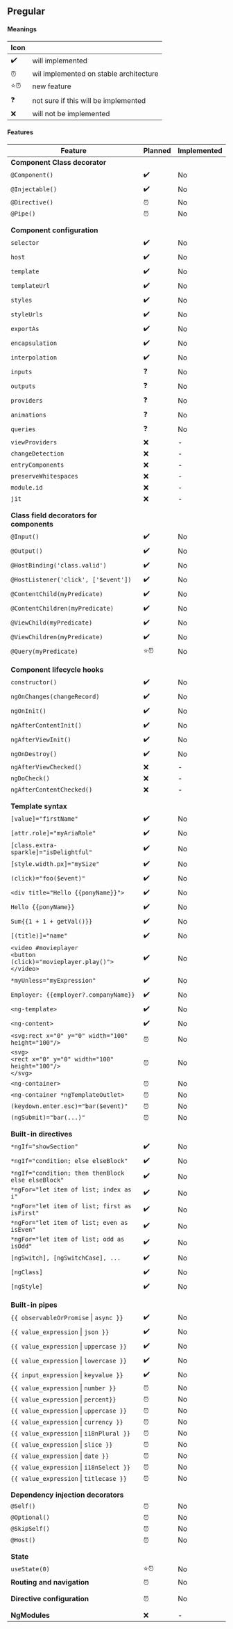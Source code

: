 ## Pregular

#### Meanings
| Icon |  | 
| --- | --- |
| :heavy_check_mark: | will implemented | 
| :alarm_clock: | wil implemented on stable architecture | 
| :star::alarm_clock: | new feature | 
| :question: | not sure if this will be implemented | 
| :x: | will not be implemented | 

#### Features
| Feature | Planned | Implemented |
| --- | ---| --- |
| **Component Class decorator** | | |
| `@Component()` | :heavy_check_mark: | No |
| `@Injectable()`| :heavy_check_mark: | No |
| `@Directive()`| :alarm_clock: | No |
| `@Pipe()`| :alarm_clock: | No |
| | | |
| | | |
| **Component configuration** | | |
| `selector` | :heavy_check_mark: | No |
| `host` | :heavy_check_mark: | No |
| `template` | :heavy_check_mark: | No |
| `templateUrl` | :heavy_check_mark: | No |
| `styles` | :heavy_check_mark: | No |
| `styleUrls` | :heavy_check_mark: | No |
| `exportAs` | :heavy_check_mark: | No |
| `encapsulation` | :heavy_check_mark: | No |
| `interpolation` | :heavy_check_mark: | No |
| `inputs` | :question: | No |
| `outputs` | :question: | No |
| `providers` | :question: | No |
| `animations` | :question: | No |
| `queries` | :question: | No |
| `viewProviders` | :x: | - |
| `changeDetection` | :x: | - |
| `entryComponents` | :x: | - |
| `preserveWhitespaces` | :x: | - |
| `module.id` | :x: | - |
| `jit` | :x: | - |
| | | |
| | | |
| **Class field decorators for components** | | |
| `@Input()` | :heavy_check_mark: | No |
| `@Output()`| :heavy_check_mark: | No |
| `@HostBinding('class.valid')`| :heavy_check_mark: | No |
| `@HostListener('click', ['$event'])`| :heavy_check_mark: | No |
| `@ContentChild(myPredicate)`| :heavy_check_mark: | No |
| `@ContentChildren(myPredicate)`| :heavy_check_mark: | No |
| `@ViewChild(myPredicate)`| :heavy_check_mark: | No |
| `@ViewChildren(myPredicate)`| :heavy_check_mark: | No |
| `@Query(myPredicate)`| :star::alarm_clock: | No |
| | | |
| | | |
| **Component lifecycle hooks**| | |
| `constructor()`| :heavy_check_mark: | No |
| `ngOnChanges(changeRecord)` | :heavy_check_mark: | No |
| `ngOnInit()` | :heavy_check_mark: | No |
| `ngAfterContentInit()` | :heavy_check_mark: | No |
| `ngAfterViewInit()` | :heavy_check_mark: | No |
| `ngOnDestroy()`| :heavy_check_mark: | No |
| `ngAfterViewChecked()`| :x: | - |
| `ngDoCheck()` | :x: | - |
| `ngAfterContentChecked()` | :x: | - |
| | | |
| | | |
| **Template syntax**| | |
| `[value]="firstName"`| :heavy_check_mark: | No |
| `[attr.role]="myAriaRole"`| :heavy_check_mark: | No |
| `[class.extra-sparkle]="isDelightful"`| :heavy_check_mark: | No |
| `[style.width.px]="mySize"`| :heavy_check_mark: | No |
| `(click)="foo($event)"`| :heavy_check_mark: | No |
| `<div title="Hello {{ponyName}}">`| :heavy_check_mark: | No |
| `Hello {{ponyName}}`| :heavy_check_mark: | No |
| `Sum{{1 + 1 + getVal()}}`| :heavy_check_mark: | No |
| `[(title)]="name"`| :heavy_check_mark: | No |
| `<video #movieplayer`<br/>`<button (click)="movieplayer.play()">`<br/>`</video>`| :heavy_check_mark: | No |
| `*myUnless="myExpression"` | :heavy_check_mark: | No |
| `Employer: {{employer?.companyName}}`| :heavy_check_mark: | No |
| `<ng-template>`| :heavy_check_mark: | No |
| `<ng-content>`| :heavy_check_mark: | No |
| `<svg:rect x="0" y="0" width="100" height="100"/>`| :alarm_clock: | No |
| `<svg>`<br/>`<rect x="0" y="0" width="100" height="100"/>`<br/>`</svg>`| :alarm_clock: | No |
| `<ng-container>`| :alarm_clock: | No |
| `<ng-container *ngTemplateOutlet>`| :alarm_clock: | No |
| `(keydown.enter.esc)="bar($event)"`| :alarm_clock: | No |
| `(ngSubmit)="bar(...)"`| :alarm_clock: | No |
| | | |
| | | |
| **Built-in directives**| | |
| `*ngIf="showSection"`| :heavy_check_mark: | No |
| `*ngIf="condition; else elseBlock"`| :heavy_check_mark: | No |
| `*ngIf="condition; then thenBlock else elseBlock"`| :heavy_check_mark: | No |
| `*ngFor="let item of list; index as i"`| :heavy_check_mark: | No |
| `*ngFor="let item of list; first as isFirst"`| :heavy_check_mark: | No |
| `*ngFor="let item of list; even as isEven"`| :heavy_check_mark: | No |
| `*ngFor="let item of list; odd as isOdd"`| :heavy_check_mark: | No |
| `[ngSwitch], [ngSwitchCase], ...` | :heavy_check_mark: | No |
| `[ngClass]` | :heavy_check_mark: | No |
| `[ngStyle]` | :heavy_check_mark: | No |
| | | |
| | | |
| **Built-in pipes**| | |
| `{{ observableOrPromise` &#124; `async }}`| :heavy_check_mark: | No |
| `{{ value_expression` &#124; `json }}`| :heavy_check_mark: | No |
| `{{ value_expression` &#124; `uppercase }}`| :heavy_check_mark: | No |
| `{{ value_expression` &#124; `lowercase }}` | :heavy_check_mark: | No |
| `{{ input_expression` &#124; `keyvalue }}` | :heavy_check_mark: | No |
| `{{ value_expression` &#124; `number }}`| :alarm_clock: | No |
| `{{ value_expression` &#124; `percent}}`| :alarm_clock: | No |
| `{{ value_expression` &#124; `uppercase }}`| :alarm_clock: | No |
| `{{ value_expression` &#124; `currency }}` | :alarm_clock: | No |
| `{{ value_expression` &#124; `i18nPlural }}` | :alarm_clock: | No |
| `{{ value_expression` &#124; `slice }}` | :alarm_clock: | No |
| `{{ value_expression` &#124; `date }}` | :alarm_clock: | No |
| `{{ value_expression` &#124; `i18nSelect }}` | :alarm_clock: | No |
| `{{ value_expression` &#124; `titlecase }}` | :alarm_clock: | No |
| | | |
| | | |
| **Dependency injection decorators** | | |
| `@Self()` | :alarm_clock: | No |
| `@Optional()` | :alarm_clock: | No |
| `@SkipSelf()` | :alarm_clock: | No |
| `@Host()` | :alarm_clock: | No |
| | | |
| | | |
| **State** | | |
| `useState(0)` | :star::alarm_clock: | No |
| **Routing and navigation** | :alarm_clock: | No |
| | | |
| | | |
| **Directive configuration** | :alarm_clock: | No |
| | | |
| | | |
| **NgModules**| :x: | - |
